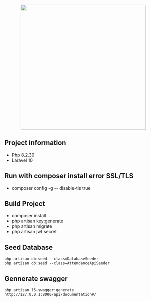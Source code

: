 <p align="center"><a href="https://laravel.com" target="_blank"><img src="https://raw.githubusercontent.com/laravel/art/master/logo-lockup/5%20SVG/2%20CMYK/1%20Full%20Color/laravel-logolockup-cmyk-red.svg" width="400"></a></p>

## Project information

-   Php 8.2.30
-   Laravel 10

## Run with composer install error SSL/TLS

-   composer config -g -- disable-tls true

## Build Project

-   composer install
-   php artisan key:generate
-   php artisan migrate
-   php artisan jwt:secret

## Seed Database

    php artisan db:seed --class=DatabaseSeeder
    php artisan db:seed --class=AttendanceApiSeeder

## Gennerate swagger

    php artisan l5-swagger:generate
    http://127.0.0.1:8000/api/documentation#/
